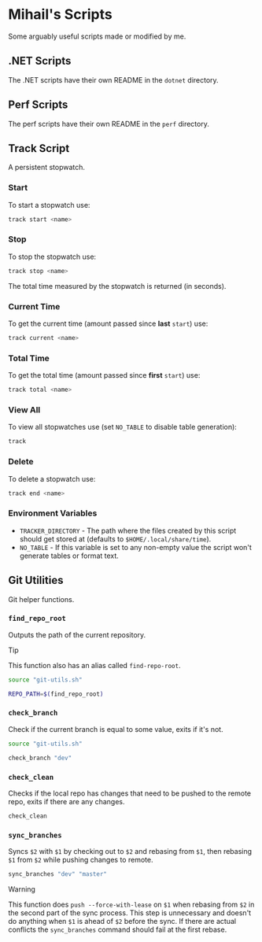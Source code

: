 
# Mihail's Scripts

Some arguably useful scripts made or modified by me.

## .NET Scripts

The .NET scripts have their own README in the `dotnet` directory.

## Perf Scripts

The perf scripts have their own README in the `perf` directory.

## Track Script

A persistent stopwatch.

### Start

To start a stopwatch use:

```sh
track start <name>
```

### Stop

To stop the stopwatch use:

```sh
track stop <name>
```

The total time measured by the stopwatch is returned (in seconds).

### Current Time

To get the current time (amount passed since **last** `start`) use:

```sh
track current <name>
```

### Total Time

To get the total time (amount passed since **first** `start`) use:

```sh
track total <name>
```

### View All

To view all stopwatches use (set `NO_TABLE` to disable table generation):

```sh
track
```

### Delete

To delete a stopwatch use:

```sh
track end <name>
```

### Environment Variables

- `TRACKER_DIRECTORY` - The path where the files created by this script should get stored at (defaults to `$HOME/.local/share/time`).
- `NO_TABLE` - If this variable is set to any non-empty value the script won't generate tables or format text.

## Git Utilities

Git helper functions.

### `find_repo_root`

Outputs the path of the current repository.

> [!TIP]
> This function also has an alias called `find-repo-root`.

```sh
source "git-utils.sh"

REPO_PATH=$(find_repo_root)
```

### `check_branch`

Check if the current branch is equal to some value, exits if it's not.

```sh
source "git-utils.sh"

check_branch "dev"
```

### `check_clean`

Checks if the local repo has changes that need to be pushed to the remote repo, exits if there are any changes.

```sh
check_clean
```

### `sync_branches`

Syncs `$2` with `$1` by checking out to `$2` and rebasing from `$1`, then rebasing `$1` from `$2` while pushing changes to remote.

```sh
sync_branches "dev" "master"
```

> [!WARNING]
> This function does `push --force-with-lease` on `$1` when rebasing from `$2` in the second part of the sync process.
> This step is unnecessary and doesn't do anything when `$1` is ahead of `$2` before the sync.
> If there are actual conflicts the `sync_branches` command should fail at the first rebase.
